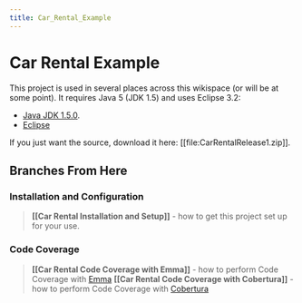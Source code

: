 ```yaml
---
title: Car_Rental_Example
---
```

# Car Rental Example

This project is used in several places across this wikispace (or will be at some point). It requires Java 5 (JDK 1.5) and uses Eclipse 3.2:
* [Java JDK 1.5.0](http://java.sun.com/j2se/1.5.0/download.jsp).
* [Eclipse](http://www.eclipse.org/downloads/)

If you just want the source, download it here: [[file:CarRentalRelease1.zip]].

## Branches From Here

### Installation and Configuration
> **[[Car Rental Installation and Setup]]** - how to get this project set up for your use.

### Code Coverage
> **[[Car Rental Code Coverage with Emma]]** - how to perform Code Coverage with [Emma](http://emma.sourceforge.net/)
> **[[Car Rental Code Coverage with Cobertura]]** - how to perform Code Coverage with [Cobertura](http://cobertura.sourceforge.net/)


